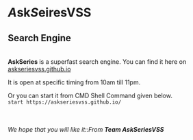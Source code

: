 <h1><b><i>A</i></b>sk<b><i>S</i></b>eiresVSS</h1>
<h2>Search Engine</h2> 
<br>
 <b>AskSeries</b> is a superfast search engine. You can find it here on <a href="https://askseriesvss.github.io/">askseriesvss.github.io</a>
<p> It is open at specific timing from 10am till 11pm.<p>
 <p>Or you can start it from CMD Shell Command given below.
 <br>
 <code>start https://askseriesvss.github.io/</code></p>
 <br>
 <br>
 <i>We hope that you will like it::From <b>Team AskSeriesVSS</b> 
